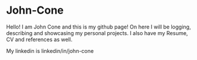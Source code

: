 # John-Cone
Hello! I am John Cone and this is my github page!
On here I will be logging, describing and showcasing my personal projects.
I also have my Resume, CV and references as well.

My linkedin is linkedin/in/john-cone
